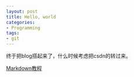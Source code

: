 ```yaml
---
layout: post
title: Hello, world
categories:
- Programming
tags:
- git
---
```


终于把blog搭起来了，什么时候考虑把csdn的转过来。

[Markdown教程](http://wowubuntu.com/markdown/)
